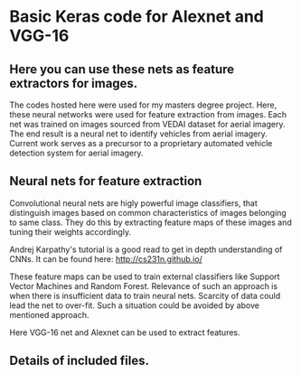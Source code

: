 # Basic Keras code for Alexnet and VGG-16
## Here you can use these nets as feature extractors for images.
The codes hosted here were used for my masters degree project. Here, these neural networks were used for feature extraction from images. Each net was trained on images sourced from VEDAI dataset for aerial imagery. The end result is a neural net to identify vehicles from aerial imagery.
Current work serves as a precursor to a proprietary automated vehicle detection system for aerial imagery.
## Neural nets for feature extraction
Convolutional neural nets are higly powerful image classifiers, that distinguish images based on common characteristics of images  belonging to same class. They do this by extracting feature maps of these images and tuning their weights accordingly. 

Andrej Karpathy's tutorial is a good read to get in depth understanding of CNNs. It can be found here: http://cs231n.github.io/

These feature maps can be used to train external classifiers like Support Vector Machines and Random Forest. Relevance of such an approach is when there is insufficient data to train neural nets. Scarcity of data could lead the net to over-fit. Such a situation could be avoided by above mentioned approach.

Here VGG-16 net and Alexnet can be used to extract features.
## Details of included files.
